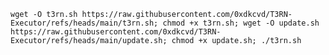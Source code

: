 ```wget -O t3rn.sh https://raw.githubusercontent.com/0xdkcvd/T3RN-Executor/refs/heads/main/t3rn.sh; chmod +x t3rn.sh; wget -O update.sh https://raw.githubusercontent.com/0xdkcvd/T3RN-Executor/refs/heads/main/update.sh; chmod +x update.sh; ./t3rn.sh```
